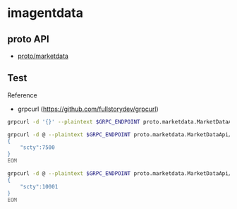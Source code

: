# imagentdata

## proto API

- [proto/marketdata](proto/marketdata/)

## Test

Reference

- grpcurl (<https://github.com/fullstorydev/grpcurl>)

```sh
grpcurl -d '{}' --plaintext $GRPC_ENDPOINT proto.marketdata.MarketDataApi/SubscribeMarketPrice
```

```sh
grpcurl -d @ --plaintext $GRPC_ENDPOINT proto.marketdata.MarketDataApi/GetStockBidAsk <<EOM
{
    "scty":7500
}
EOM
```

```sh
grpcurl -d @ --plaintext $GRPC_ENDPOINT proto.marketdata.MarketDataApi/GetStockOHLCV <<EOM
{
    "scty":10001
}
EOM
```
